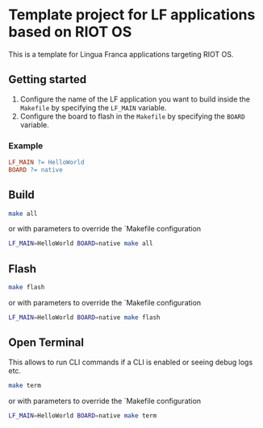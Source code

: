 # Template project for LF applications based on RIOT OS

This is a template for Lingua Franca applications targeting RIOT OS.

## Getting started

1. Configure the name of the LF application you want to build inside the `Makefile` by specifying the `LF_MAIN` variable.
2. Configure the board to flash in the `Makefile` by specifying the `BOARD` variable.

### Example

```Makefile
LF_MAIN ?= HelloWorld
BOARD ?= native
```

## Build

```bash
make all
```

or with parameters to override the `Makefile configuration

```bash
LF_MAIN=HelloWorld BOARD=native make all
```

## Flash

```bash
make flash
```

or with parameters to override the `Makefile configuration

```bash
LF_MAIN=HelloWorld BOARD=native make flash
```

## Open Terminal

This allows to run CLI commands if a CLI is enabled or seeing debug logs etc.

```bash
make term
```

or with parameters to override the `Makefile configuration

```bash
LF_MAIN=HelloWorld BOARD=native make term
```
